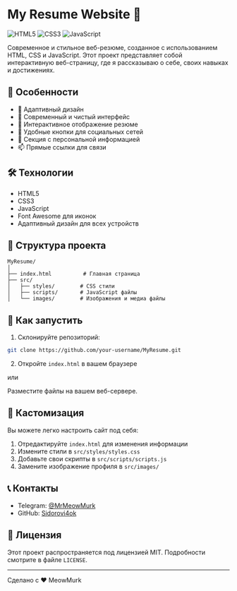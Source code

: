 # My Resume Website 🚀

![HTML5](https://img.shields.io/badge/HTML5-E34F26?style=for-the-badge&logo=html5&logoColor=white)
![CSS3](https://img.shields.io/badge/CSS3-1572B6?style=for-the-badge&logo=css3&logoColor=white)
![JavaScript](https://img.shields.io/badge/JavaScript-F7DF1E?style=for-the-badge&logo=javascript&logoColor=black)

Современное и стильное веб-резюме, созданное с использованием HTML, CSS и JavaScript. Этот проект представляет собой интерактивную веб-страницу, где я рассказываю о себе, своих навыках и достижениях.

## 🌟 Особенности

- 📱 Адаптивный дизайн
- 🎨 Современный и чистый интерфейс
- 📝 Интерактивное отображение резюме
- 🔗 Удобные кнопки для социальных сетей
- 👤 Секция с персональной информацией
- 📫 Прямые ссылки для связи

## 🛠️ Технологии

- HTML5
- CSS3
- JavaScript
- Font Awesome для иконок
- Адаптивный дизайн для всех устройств

## 📂 Структура проекта

```
MyResume/
│
├── index.html          # Главная страница
├── src/
│   ├── styles/        # CSS стили
│   ├── scripts/       # JavaScript файлы
│   └── images/        # Изображения и медиа файлы
```

## 🚀 Как запустить

1. Склонируйте репозиторий:
```bash
git clone https://github.com/your-username/MyResume.git
```

2. Откройте `index.html` в вашем браузере

или

Разместите файлы на вашем веб-сервере.

## 🔧 Кастомизация

Вы можете легко настроить сайт под себя:

1. Отредактируйте `index.html` для изменения информации
2. Измените стили в `src/styles/styles.css`
3. Добавьте свои скрипты в `src/scripts/scripts.js`
4. Замените изображение профиля в `src/images/`

## 📞 Контакты

- Telegram: [@MrMeowMurk](https://t.me/@MrMeowMurk)
- GitHub: [Sidorovi4ok](https://github.com/Sidorovi4ok)

## 📝 Лицензия

Этот проект распространяется под лицензией MIT. Подробности смотрите в файле `LICENSE`.

---

Сделано с ❤️ MeowMurk
